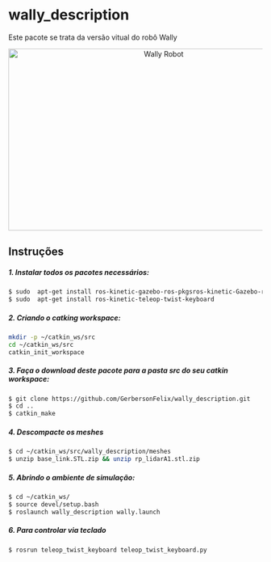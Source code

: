 
# wally_description

Este pacote se trata da versão vitual do robô Wally

<p align="center">
    <img src="./figs/Wally.png" width="600" height="360" title="Wally Robot">
</p> 

## Instruções

##### 1. Instalar todos os pacotes necessários:

```sh
$ sudo	apt-get	install	ros-kinetic-gazebo-ros-pkgsros-kinetic-Gazebo-ros-control
$ sudo	apt-get	install	ros-kinetic-teleop-twist-keyboard
```

##### 2. Criando o catking workspace:

```sh
mkdir -p ~/catkin_ws/src
cd ~/catkin_ws/src
catkin_init_workspace
```

##### 3. Faça o download deste pacote para a pasta src do seu catkin workspace:

```sh
$ git clone https://github.com/GerbersonFelix/wally_description.git
$ cd ..
$ catkin_make
```

##### 4. Descompacte os meshes

```sh
$ cd ~/catkin_ws/src/wally_description/meshes
$ unzip base_link.STL.zip && unzip rp_lidarA1.stl.zip
```

##### 5. Abrindo o ambiente de simulação:

```sh
$ cd ~/catkin_ws/
$ source devel/setup.bash
$ roslaunch wally_description wally.launch
```

##### 6. Para controlar via teclado

```sh
$ rosrun teleop_twist_keyboard teleop_twist_keyboard.py
```
